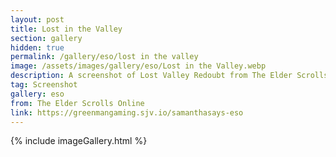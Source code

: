 ```yaml
---
layout: post
title: Lost in the Valley
section: gallery
hidden: true
permalink: /gallery/eso/lost in the valley
image: /assets/images/gallery/eso/Lost in the Valley.webp
description: A screenshot of Lost Valley Redoubt from The Elder Scrolls Online, taken by Samantha Says.
tag: Screenshot
gallery: eso
from: The Elder Scrolls Online
link: https://greenmangaming.sjv.io/samanthasays-eso
---
```

{% include imageGallery.html %}